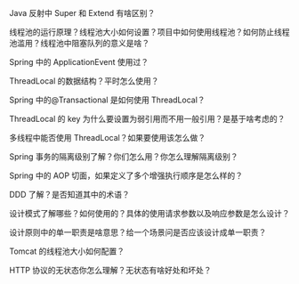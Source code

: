 Java 反射中 Super 和 Extend 有啥区别？

线程池的运行原理？线程池大小如何设置？项目中如何使用线程池？如何防止线程池滥用？线程池中阻塞队列的意义是啥？

Spring 中的 ApplicationEvent 使用过？

ThreadLocal 的数据结构？平时怎么使用？

Spring 中的@Transactional 是如何使用 ThreadLocal？

ThreadLocal 的 key 为什么要设置为弱引用而不用一般引用？是基于啥考虑的？

多线程中能否使用 ThreadLocal？如果要使用该怎么做？

Spring 事务的隔离级别了解？你们怎么用？你怎么理解隔离级别？

Spring 中的 AOP 切面，如果定义了多个增强执行顺序是怎么样的？

DDD 了解？是否知道其中的术语？

设计模式了解哪些？如何使用的？具体的使用请求参数以及响应参数是怎么设计？

设计原则中的单一职责是啥意思？给一个场景问是否应该设计成单一职责？

Tomcat 的线程池大小如何配置？

HTTP 协议的无状态你怎么理解？无状态有啥好处和坏处？